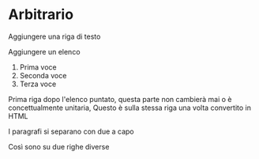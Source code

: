 # Arbitrario

Aggiungere una riga di testo

Aggiungere un elenco
1. Prima voce
2. Seconda voce
3. Terza voce

Prima riga dopo l'elenco puntato, questa parte non cambierà mai o è concettualmente unitaria,
Questo è sulla stessa riga una volta convertito in HTML

I paragrafi si separano con due a capo

Così sono su due righe diverse
